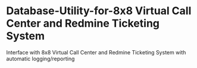 # Database-Utility-for-8x8 Virtual Call Center and Redmine Ticketing System
Interface with 8x8 Virtual Call Center and Redmine Ticketing System with automatic logging/reporting
